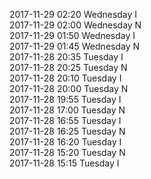 2017-11-29 02:20 Wednesday  I  
2017-11-29 02:00 Wednesday  N  
2017-11-29 01:50 Wednesday  I  
2017-11-29 01:45 Wednesday  N  
2017-11-28 20:35 Tuesday  I  
2017-11-28 20:25 Tuesday  N  
2017-11-28 20:10 Tuesday  I  
2017-11-28 20:00 Tuesday  N  
2017-11-28 19:55 Tuesday  I  
2017-11-28 17:00 Tuesday  N  
2017-11-28 16:55 Tuesday  I  
2017-11-28 16:25 Tuesday  N  
2017-11-28 16:20 Tuesday  I  
2017-11-28 15:20 Tuesday  N  
2017-11-28 15:15 Tuesday  I  
